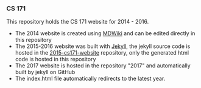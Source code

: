 
### CS 171

This repository holds the CS 171 website for 2014 - 2016. 
* The 2014 website is created using [MDWiki](http://www.mdwiki.info/) and can be edited directly in this repository
* The 2015-2016 website was built with [Jekyll](http://jekyllrb.com), the  jekyll source code is hosted in the [2015-cs171-website](https://github.com/CS171/2015-cs171-website) repository, only the generated html code is hosted in this repository 
* The 2017 website is hosted in the repository "2017" and automatically built by jekyll on GitHub
* The index.html file automatically redirects to the latest year.
